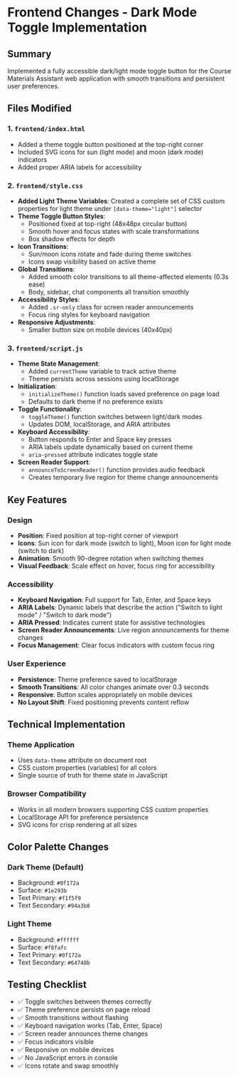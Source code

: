 # Frontend Changes - Dark Mode Toggle Implementation

## Summary
Implemented a fully accessible dark/light mode toggle button for the Course Materials Assistant web application with smooth transitions and persistent user preferences.

## Files Modified

### 1. `frontend/index.html`
- Added a theme toggle button positioned at the top-right corner
- Included SVG icons for sun (light mode) and moon (dark mode) indicators
- Added proper ARIA labels for accessibility

### 2. `frontend/style.css`
- **Added Light Theme Variables**: Created a complete set of CSS custom properties for light theme under `[data-theme="light"]` selector
- **Theme Toggle Button Styles**: 
  - Positioned fixed at top-right (48x48px circular button)
  - Smooth hover and focus states with scale transformations
  - Box shadow effects for depth
- **Icon Transitions**: 
  - Sun/moon icons rotate and fade during theme switches
  - Icons swap visibility based on active theme
- **Global Transitions**: 
  - Added smooth color transitions to all theme-affected elements (0.3s ease)
  - Body, sidebar, chat components all transition smoothly
- **Accessibility Styles**: 
  - Added `.sr-only` class for screen reader announcements
  - Focus ring styles for keyboard navigation
- **Responsive Adjustments**: 
  - Smaller button size on mobile devices (40x40px)

### 3. `frontend/script.js`
- **Theme State Management**: 
  - Added `currentTheme` variable to track active theme
  - Theme persists across sessions using localStorage
- **Initialization**: 
  - `initializeTheme()` function loads saved preference on page load
  - Defaults to dark theme if no preference exists
- **Toggle Functionality**: 
  - `toggleTheme()` function switches between light/dark modes
  - Updates DOM, localStorage, and ARIA attributes
- **Keyboard Accessibility**: 
  - Button responds to Enter and Space key presses
  - ARIA labels update dynamically based on current theme
  - `aria-pressed` attribute indicates toggle state
- **Screen Reader Support**: 
  - `announceToScreenReader()` function provides audio feedback
  - Creates temporary live region for theme change announcements

## Key Features

### Design
- **Position**: Fixed position at top-right corner of viewport
- **Icons**: Sun icon for dark mode (switch to light), Moon icon for light mode (switch to dark)
- **Animation**: Smooth 90-degree rotation when switching themes
- **Visual Feedback**: Scale effect on hover, focus ring for accessibility

### Accessibility
- **Keyboard Navigation**: Full support for Tab, Enter, and Space keys
- **ARIA Labels**: Dynamic labels that describe the action ("Switch to light mode" / "Switch to dark mode")
- **ARIA Pressed**: Indicates current state for assistive technologies
- **Screen Reader Announcements**: Live region announcements for theme changes
- **Focus Management**: Clear focus indicators with custom focus ring

### User Experience
- **Persistence**: Theme preference saved to localStorage
- **Smooth Transitions**: All color changes animate over 0.3 seconds
- **Responsive**: Button scales appropriately on mobile devices
- **No Layout Shift**: Fixed positioning prevents content reflow

## Technical Implementation

### Theme Application
- Uses `data-theme` attribute on document root
- CSS custom properties (variables) for all colors
- Single source of truth for theme state in JavaScript

### Browser Compatibility
- Works in all modern browsers supporting CSS custom properties
- LocalStorage API for preference persistence
- SVG icons for crisp rendering at all sizes

## Color Palette Changes

### Dark Theme (Default)
- Background: `#0f172a`
- Surface: `#1e293b`
- Text Primary: `#f1f5f9`
- Text Secondary: `#94a3b8`

### Light Theme
- Background: `#ffffff`
- Surface: `#f8fafc`
- Text Primary: `#0f172a`
- Text Secondary: `#64748b`

## Testing Checklist
- ✅ Toggle switches between themes correctly
- ✅ Theme preference persists on page reload
- ✅ Smooth transitions without flashing
- ✅ Keyboard navigation works (Tab, Enter, Space)
- ✅ Screen reader announces theme changes
- ✅ Focus indicators visible
- ✅ Responsive on mobile devices
- ✅ No JavaScript errors in console
- ✅ Icons rotate and swap smoothly